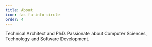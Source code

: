 ```yaml
---
title: About
icon: fas fa-info-circle
order: 4
---
```


Technical Architect and PhD. Passionate about Computer Sciences, Technology and Software Development.
